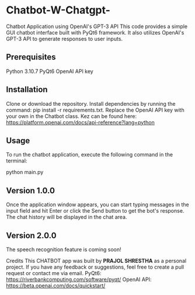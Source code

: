 # Chatbot-W-Chatgpt-

Chatbot Application using OpenAI's GPT-3 API
This code provides a simple GUI chatbot interface built with PyQt6 framework. It also utilizes OpenAI's GPT-3 API to generate responses to user inputs.

## Prerequisites
Python 3.10.7
PyQt6
OpenAI API key

## Installation
Clone or download the repository.
Install dependencies by running the command: pip install -r requirements.txt.
Replace the OpenAI API key with your own in the Chatbot class.
Kez can be found here: https://platform.openai.com/docs/api-reference?lang=python


## Usage
To run the chatbot application, execute the following command in the terminal:

python main.py

## Version 1.0.0
Once the application window appears, you can start typing messages in the input field and hit Enter or click the Send button to get the bot's response. The chat history will be displayed in the chat area.

## Version 2.0.0
The speech recognition feature is coming soon!


Credits
This CHATBOT app was built by **PRAJOL SHRESTHA** as a personal project. 
If you have any feedback or suggestions, feel free to create a pull request or contact me via email.
PyQt6: https://riverbankcomputing.com/software/pyqt/
OpenAI API: https://beta.openai.com/docs/quickstart/
